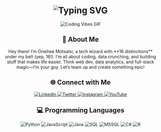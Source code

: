 <!-- Dyanmic Header Intro-->
<div align="center">
    <h1>
        <img src="https://readme-typing-svg.herokuapp.com?font=Jetbrains+mono&size=40&duration=3000&color=33FF33&center=true&vCenter=true&width=435&lines=Hey..+I'm+Oneilwe;This+is..;..my+GitHub..;" alt="Typing SVG"/>
    </h1>
</div>

<!-- Lively GIF-->
<div align="center">
    <p>
        <img src="[URL_OF_YOUR_GIF.gif](https://media.giphy.com/media/v1.Y2lkPTc5MGI3NjExMG04dG53eTNlZm9zMmxyN2RvNm1oeTNwNGljdm9ua2xiOHBlcXhzciZlcD12MV9naWZzX3NlYXJjaCZjdD1n/RbDKaczqWovIugyJmW/giphy.gif)" alt="Coding Vibes GIF" />
    </p>
</div>

<!-- Cool 'About Me' Section-->
<div align="center">
    <h2>🚀 About Me</h2>
    <p>Hey there! I’m Oneilwe Motsatsi, a tech wizard with **16 distinctions** under my belt (yep, 16!). I’m all about coding, data crunching, and building stuff that makes life easier. Think web dev, data analytics, and full-stack magic—I’m your guy. Let’s team up and create something epic!</p>
</div>

<!-- Link Up Badges(Socials) -->
<div align="center">
    <h2>🌐 Connect with Me</h2>
    <a href="https://www.linkedin.com/in/oneilwe-motsatsi">
        <img src="https://img.shields.io/badge/LinkedIn-0077B5?style=for-the-badge&logo=linkedin&logoColor=white" alt="LinkedIn"/>
    </a>
    <a href="https://twitter.com/oneilwemotsatsi">
        <img src="https://img.shields.io/badge/Twitter-1DA1F2?style=for-the-badge&logo=twitter&logoColor=white" alt="Twitter"/>
    </a>
    <a href="#">
        <img src="https://img.shields.io/badge/Instagram-E1306C?style=for-the-badge&logo=instagram&logoColor=white" alt="Instagram"/>
    </a>
    <a href="#">
        <img src="https://img.shields.io/badge/YouTube-FF0000?style=for-the-badge&logo=youtube&logoColor=white" alt="YouTube"/>
    </a>
</div>

<!-- Skills -->
<!-- Programming Languages -->
<div align="center">
    <h2>💻 Programming Languages</h2>
    <img src="https://img.shields.io/badge/Python-3776AB?style=for-the-badge&logo=python&logoColor=white" alt="Python"/>
    <img src="https://img.shields.io/badge/JavaScript-F7DF1E?style=for-the-badge&logo=javascript&logoColor=black" alt="JavaScript"/>
    <img src="https://img.shields.io/badge/Java-007396?style=for-the-badge&logo=java&logoColor=white" alt="Java"/>
    <img src="https://img.shields.io/badge/SQL-4479A1?style=for-the-badge&logo=postgresql&logoColor=white" alt="SQL"/>
    <img src="https://img.shields.io/badge/MSSQL-4479A1?style=for-the-badge&logo=microsoftsqlserver&logoColor=white" alt="MSSQL"/>
    <img src="https://img.shields.io/badge/C%23-239120?style=for-the-badge&logo=csharp&logoColor=white" alt="C#"/>
    <img src="https://img.shields.io/badge/R-276DC3?style=for-the-badge&logo=r&logoColor=white" alt="R"/>
</div>

<!-- Data Analytics Tools -->

<!-- Web Dev Tools-->
